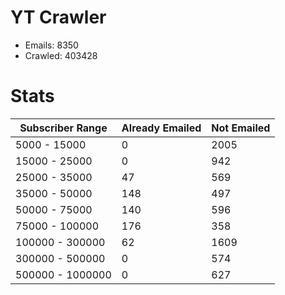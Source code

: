 # YT Crawler
- Emails: 8350
- Crawled: 403428

# Stats
| Subscriber Range  | Already Emailed | Not Emailed |
|-------|-------|-------|
| 5000 - 15000 | 0 | 2005 |
| 15000 - 25000 | 0 | 942 |
| 25000 - 35000 | 47 | 569 |
| 35000 - 50000 | 148 | 497 |
| 50000 - 75000 | 140 | 596 |
| 75000 - 100000 | 176 | 358 |
| 100000 - 300000 | 62 | 1609 |
| 300000 - 500000 | 0 | 574 |
| 500000 - 1000000 | 0 | 627 |
